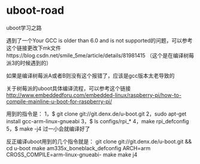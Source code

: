 # uboot-road
uboot学习之路


遇到了一个Your GCC is older than 6.0 and is not supported的问题，可以参考这个链接更改下mk文件https://blog.csdn.net/smile_5me/article/details/81981415
（这个是在编译树莓派3的时候遇到的）

如果是编译树莓派A或者B则没有这个报错了，应该是gcc版本太老导致的

关于树莓派的uboot具体编译流程，可以参考这个链接
http://www.embeddedforu.com/embedded-linux/raspberry-pi/how-to-compile-mainline-u-boot-for-raspberry-pi/

用到的指令是：
1，$ git clone git://git.denx.de/u-boot.git
2，sudo apt-get install gcc-arm-linux-gnueabi
3，$ ls configs/rpi_*
4，make rpi_defconfig
5，$ make -j4
过一小会就编译好了


反正编译uboot用到的几个指令就是：
git clone git://git.denx.de/u-boot.git && cd u-boot
make am335x_boneblack_defconfig
ARCH=arm CROSS_COMPILE=arm-linux-gnueabi- make
make j4






